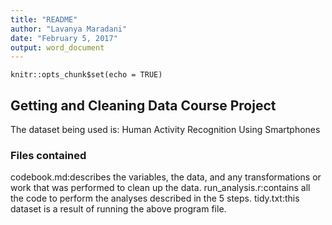 ```yaml
---
title: "README"
author: "Lavanya Maradani"
date: "February 5, 2017"
output: word_document
---
```


```{r setup, include=FALSE}
knitr::opts_chunk$set(echo = TRUE)
```

## Getting and Cleaning Data Course Project
The dataset being used is: Human Activity Recognition Using Smartphones
### Files contained
codebook.md:describes the variables, the data, and any transformations or work that was performed to clean up the data.
run_analysis.r:contains all the code to perform the analyses described in the 5 steps. 
tidy.txt:this dataset is a result of running the above program file.


